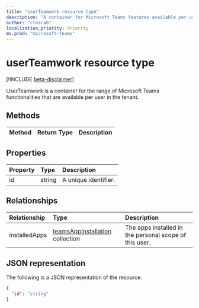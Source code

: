 ```yaml
---
title: "userTeamwork resource type"
description: "A container for Microsoft Teams features available per user. "
author: "clearab"
localization_priority: Priority
ms.prod: "microsoft-teams"
---
```


# userTeamwork resource type

[!INCLUDE [beta-disclaimer](../../includes/beta-disclaimer.md)]

UserTeamwork is a container for the range of Microsoft Teams functionalities that are available per user in the tenant.

## Methods

| Method       | Return Type  |Description|
|:---------------|:--------|:----------|

## Properties

| Property | Type	| Description |
|:---------------|:--------|:----------|
|id|string| A unique identifier. |

## Relationships

| Relationship | Type	| Description |
|:---------------|:--------|:----------|
|installedApps|[teamsAppInstallation](teamsappinstallation.md) collection|The apps installed in the personal scope of this user.|

## JSON representation

The following is a JSON representation of the resource.

<!-- {
  "blockType": "resource",
  "@odata.type": "microsoft.graph.userTeamwork",
  "baseType": "microsoft.graph.entity"
}-->

```json
{
  "id": "string"
}

```

<!-- uuid: 8fcb5dbc-d5aa-4681-8e31-b001d5168d79
2015-10-25 14:57:30 UTC -->
<!--
{
  "type": "#page.annotation",
  "description": "userteamwork resource",
  "keywords": "",
  "section": "documentation",
  "tocPath": "",
  "suppressions": []
}
-->
